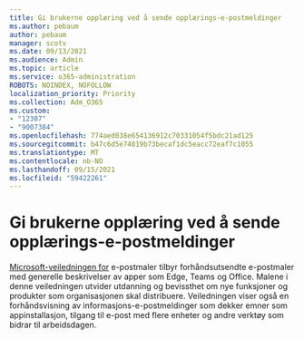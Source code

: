 ```yaml
---
title: Gi brukerne opplæring ved å sende opplærings-e-postmeldinger
ms.author: pebaum
author: pebaum
manager: scotv
ms.date: 09/13/2021
ms.audience: Admin
ms.topic: article
ms.service: o365-administration
ROBOTS: NOINDEX, NOFOLLOW
localization_priority: Priority
ms.collection: Adm_O365
ms.custom:
- "12307"
- "9007384"
ms.openlocfilehash: 774aed038e654136912c70331054f5bdc21ad125
ms.sourcegitcommit: b47c6d5e74819b73becaf1dc5eacc72eaf7c1055
ms.translationtype: MT
ms.contentlocale: nb-NO
ms.lasthandoff: 09/15/2021
ms.locfileid: "59422261"
---
```

# <a name="educate-users-by-sending-training-emails"></a>Gi brukerne opplæring ved å sende opplærings-e-postmeldinger

[Microsoft-veiledningen for](https://admin.microsoft.com/adminportal/home#/emailtemplates) e-postmaler tilbyr forhåndsutsendte e-postmaler med generelle beskrivelser av apper som Edge, Teams og Office. Malene i denne veiledningen utvider utdanning og bevissthet om nye funksjoner og produkter som organisasjonen skal distribuere. Veiledningen viser også en forhåndsvisning av informasjons-e-postmeldinger som dekker emner som appinstallasjon, tilgang til e-post med flere enheter og andre verktøy som bidrar til arbeidsdagen.